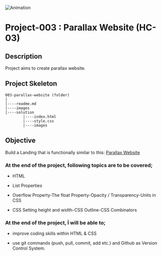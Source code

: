 ![Animation](https://user-images.githubusercontent.com/99739515/171067607-5a86f1de-1e55-4555-95d1-bc0d0b820589.gif)
# Project-003 : Parallax Website (HC-03)

## Description
Project aims to create parallax website.

## Project Skeleton 

```
003-parallax-website (folder)
|
|----readme.md                   
|----images              
|----solution
        |----index.html  
        |----style.css   
        |----images
```


## Objective

Build a Landing that is functionally similar to this: [Parallax Website](https://mark-mad.github.io/parallax-website/)

### At the end of the project, following topics are to be covered;

- HTML 

- List Properties

- Overflow Property-The float Property-Opacity / Transparency-Units in CSS

- CSS Setting height and width-CSS Outline-CSS Combinators


### At the end of the project, İ will be able to;

- improve coding skills within HTML & CSS

- use git commands (push, pull, commit, add etc.) and Github as Version Control System.

